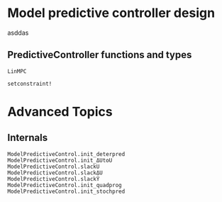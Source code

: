 # Model predictive controller design

asddas

## PredictiveController functions and types

```@docs
LinMPC
```

```@docs
setconstraint!
```

# Advanced Topics

## Internals

```@docs
ModelPredictiveControl.init_deterpred
ModelPredictiveControl.init_ΔUtoU
ModelPredictiveControl.slackU
ModelPredictiveControl.slackΔU
ModelPredictiveControl.slackŶ
ModelPredictiveControl.init_quadprog
ModelPredictiveControl.init_stochpred
```
